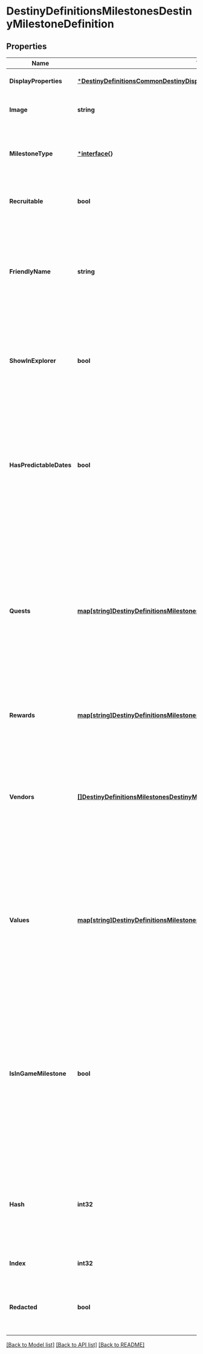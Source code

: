 # DestinyDefinitionsMilestonesDestinyMilestoneDefinition

## Properties
Name | Type | Description | Notes
------------ | ------------- | ------------- | -------------
**DisplayProperties** | [***DestinyDefinitionsCommonDestinyDisplayPropertiesDefinition**](Destiny.Definitions.Common.DestinyDisplayPropertiesDefinition.md) |  | [optional] [default to null]
**Image** | **string** | A custom image someone made just for the milestone. Isn&#39;t that special? | [optional] [default to null]
**MilestoneType** | [***interface{}**](interface{}.md) | An enumeration listing one of the possible types of milestones. Check out the DestinyMilestoneType enum for more info! | [optional] [default to null]
**Recruitable** | **bool** | If True, then the Milestone has been integrated with BNet&#39;s recruiting feature. | [optional] [default to null]
**FriendlyName** | **string** | If the milestone has a friendly identifier for association with other features - such as Recruiting - that identifier can be found here. This is \&quot;friendly\&quot; in that it looks better in a URL than whatever the identifier for the Milestone actually is. | [optional] [default to null]
**ShowInExplorer** | **bool** | If TRUE, this entry should be returned in the list of milestones for the \&quot;Explore Destiny\&quot; (i.e. new BNet homepage) features of Bungie.net (as long as the underlying event is active) | [optional] [default to null]
**HasPredictableDates** | **bool** | A shortcut for clients - and the server - to understand whether we can predict the start and end dates for this event. In practice, there are multiple ways that an event could have predictable date ranges, but not all events will be able to be predicted via any mechanism (for instance, events that are manually triggered on and off) | [optional] [default to null]
**Quests** | [**map[string]DestinyDefinitionsMilestonesDestinyMilestoneQuestDefinition**](Destiny.Definitions.Milestones.DestinyMilestoneQuestDefinition.md) | The full set of possible Quests that give the overview of the Milestone event/activity in question. Only one of these can be active at a time for a given Conceptual Milestone, but many of them may be \&quot;available\&quot; for the user to choose from. (for instance, with Milestones you can choose from the three available Quests, but only one can be active at a time) Keyed by the quest item. | [optional] [default to null]
**Rewards** | [**map[string]DestinyDefinitionsMilestonesDestinyMilestoneRewardCategoryDefinition**](Destiny.Definitions.Milestones.DestinyMilestoneRewardCategoryDefinition.md) | If this milestone can provide rewards, this will define the categories into which the individual reward entries are placed. | [optional] [default to null]
**Vendors** | [**[]DestinyDefinitionsMilestonesDestinyMilestoneVendorDefinition**](Destiny.Definitions.Milestones.DestinyMilestoneVendorDefinition.md) | Sometimes, milestones will have rewards provided by Vendors. This definition gives the information needed to understand which vendors are relevant, the order in which they should be returned if order matters, and the conditions under which the Vendor is relevant to the user. | [optional] [default to null]
**Values** | [**map[string]DestinyDefinitionsMilestonesDestinyMilestoneValueDefinition**](Destiny.Definitions.Milestones.DestinyMilestoneValueDefinition.md) | Sometimes, milestones will have arbitrary values associated with them that are of interest to us or to third party developers. This is the collection of those values&#39; definitions, keyed by the identifier of the value and providing useful definition information such as localizable names and descriptions for the value. | [optional] [default to null]
**IsInGameMilestone** | **bool** | Some milestones are explicit objectives that you can see and interact with in the game. Some milestones are more conceptual, built by BNet to help advise you on activities and events that happen in-game but that aren&#39;t explicitly shown in game as Milestones. If this is TRUE, you can see this as a milestone in the game. If this is FALSE, it&#39;s an event or activity you can participate in, but you won&#39;t see it as a Milestone in the game&#39;s UI. | [optional] [default to null]
**Hash** | **int32** | The unique identifier for this entity. Guaranteed to be unique for the type of entity, but not globally.  When entities refer to each other in Destiny content, it is this hash that they are referring to. | [optional] [default to null]
**Index** | **int32** | The index of the entity as it was found in the investment tables. | [optional] [default to null]
**Redacted** | **bool** | If this is true, then there is an entity with this identifier/type combination, but BNet is not yet allowed to show it. Sorry! | [optional] [default to null]

[[Back to Model list]](../README.md#documentation-for-models) [[Back to API list]](../README.md#documentation-for-api-endpoints) [[Back to README]](../README.md)


